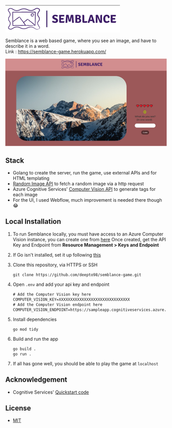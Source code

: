 [![Semblance](https://github.com/deepto98/semblance-game/blob/main/resources/semblance-logo.png?raw=true)](https://github.com/deepto98/semblance-game)

Semblance is a web based game, where you see an image, and have to describe it in a word. <br>
Link : https://semblance-game.herokuapp.com/

![Screenshot](https://github.com/deepto98/semblance-game/blob/main/resources/semblance-screenshot.jpg?raw=true)

## Stack 

- Golang to create the server, run the game, use external APIs and for HTML templating
- [Random Image API](https://random.imagecdn.app/) to fetch a random image via a http request 
- Azure Cognitive Services' [Computer Vision API](https://docs.microsoft.com/en-us/azure/cognitive-services/computer-vision/) to generate tags for each image
- For the UI, I used Webflow, much improvement is needed there though 😂 
## Local Installation
1. To run Semblance locally, you must have access to an Azure Computer Vision instance, you can create one from [here](https://portal.azure.com/#create/Microsoft.CognitiveServicesComputerVision)
Once created, get the API Key and Endpoint from **Resource Management > Keys and Endpoint**
2. If Go isn't installed, set it up following [this](https://go.dev/doc/install)
3. Clone this repository, via HTTPS or SSH 
    ``` 
    git clone https://github.com/deepto98/semblance-game.git
4. Open ```.env``` and add your api key and endpoint
    ```
    # Add the Computer Vision key here
    COMPUTER_VISION_KEY=XXXXXXXXXXXXXXXXXXXXXXXXXXXXXXX
    # Add the Computer Vision endpoint here
    COMPUTER_VISION_ENDPOINT=https://sampleapp.cognitiveservices.azure.com
    ```
5. Install dependencies 
    ```
    go mod tidy
    ```

5. Build and run the app
    ```
    go build .
    go run .
    ```
6. If all has gone well, you should be able to play the game at ```localhost```
    
## Acknowledgement
 - Cognitive Services' [Quickstart code](https://github.com/Azure-Samples/cognitive-services-quickstart-code/blob/master/go/ComputerVision/ImageAnalysisQuickstart.go)
## License
- [MIT](https://github.com/deepto98/semblance-game/blob/main/LICENSE)


